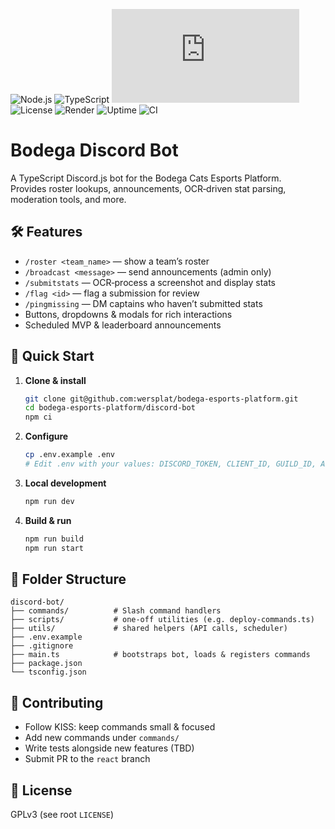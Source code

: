 ![Node.js](https://img.shields.io/badge/node-18.x-blue?logo=node.js)
![TypeScript](https://img.shields.io/badge/type-checked-blue?logo=typescript)
![Discord.js](https://img.shields.io/npm/v/discord.js?label=discord.js&color=blueviolet)
![License](https://img.shields.io/github/license/wersplat/bodega-esports-platform)
![Render](https://img.shields.io/badge/deployed-on%20render-3c4dff?logo=render)
![Uptime](https://healthchecks.io/b/2/fea01ded-a4aa-40bb-9373-7ddf9aab132c.svg)
![CI](https://github.com/wersplat/bodega-esports-platform/actions/workflows/ci.yml/badge.svg?branch=react)

# Bodega Discord Bot

A TypeScript Discord.js bot for the Bodega Cats Esports Platform.  
Provides roster lookups, announcements, OCR‐driven stat parsing, moderation tools, and more.

## 🛠️ Features
- `/roster <team_name>` — show a team’s roster  
- `/broadcast <message>` — send announcements (admin only)  
- `/submitstats` — OCR‐process a screenshot and display stats  
- `/flag <id>` — flag a submission for review  
- `/pingmissing` — DM captains who haven’t submitted stats  
- Buttons, dropdowns & modals for rich interactions  
- Scheduled MVP & leaderboard announcements  

## 🚀 Quick Start

1. **Clone & install**  
   ```bash
   git clone git@github.com:wersplat/bodega-esports-platform.git
   cd bodega-esports-platform/discord-bot
   npm ci
   ```

2. **Configure**  
   ```bash
   cp .env.example .env
   # Edit .env with your values: DISCORD_TOKEN, CLIENT_ID, GUILD_ID, API_URL, etc.
   ```

3. **Local development**  
   ```bash
   npm run dev
   ```

4. **Build & run**  
   ```bash
   npm run build
   npm run start
   ```

## 📁 Folder Structure
```text
discord-bot/
├── commands/          # Slash command handlers
├── scripts/           # one-off utilities (e.g. deploy-commands.ts)
├── utils/             # shared helpers (API calls, scheduler)
├── .env.example
├── .gitignore
├── main.ts            # bootstraps bot, loads & registers commands
├── package.json
└── tsconfig.json
```

## 🤝 Contributing
- Follow KISS: keep commands small & focused  
- Add new commands under `commands/`  
- Write tests alongside new features (TBD)  
- Submit PR to the `react` branch

## 📄 License
GPLv3 (see root `LICENSE`)
